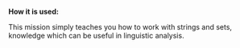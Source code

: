 **How it is used:**

This mission simply teaches you how to work with strings and sets, knowledge which can be useful in linguistic analysis.
